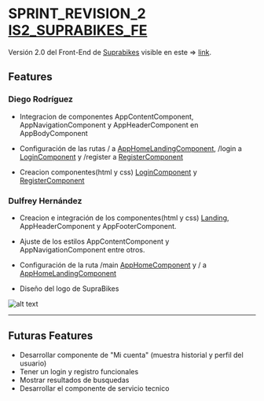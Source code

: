 # SPRINT_REVISION_2 [IS2_SUPRABIKES_FE](http://suprabikes-front-end-dulfrey.c9users.io/) 


Versión 2.0 del Front-End de [Suprabikes](http://suprabikes-front-end-dulfrey.c9users.io/) visible en este => [link](http://suprabikes-front-end-dulfrey.c9users.io/).

## Features

### Diego Rodríguez 

* Integracion de componentes AppContentComponent, AppNavigationComponent y AppHeaderComponent en AppBodyComponent

* Configuración de las rutas / a [AppHomeLandingComponent](http://suprabikes-front-end-dulfrey.c9users.io/main), /login a [LoginComponent](http://suprabikes-front-end-dulfrey.c9users.io/login) y /register a [RegisterComponent](http://suprabikes-front-end-dulfrey.c9users.io/register)

* Creacion componentes(html y css) [LoginComponent](http://suprabikes-front-end-dulfrey.c9users.io/login) y [RegisterComponent](http://suprabikes-front-end-dulfrey.c9users.io/register)


### Dulfrey Hernández

* Creacion e integración de los componentes(html y css) [Landing](http://suprabikes-front-end-dulfrey.c9users.io/), AppHeaderComponent y AppFooterComponent.

* Ajuste de los estilos AppContentComponent y AppNavigationComponent entre otros.

* Configuración de la ruta /main [AppHomeComponent](http://suprabikes-front-end-dulfrey.c9users.io/main) y  / a [AppHomeLandingComponent](http://suprabikes-front-end-dulfrey.c9users.io/)

* Diseño del logo de SupraBikes

![alt text](http://suprabikes-front-end-dulfrey.c9users.io/static/media/logoSupraBIKES.d5717e52.png "Logo SupraBikes")

---

## Futuras Features

* Desarrollar componente de "Mi cuenta" (muestra historial y perfil del usuario)
* Tener un login y registro funcionales
* Mostrar resultados de busquedas
* Desarrollar el componente de servicio tecnico